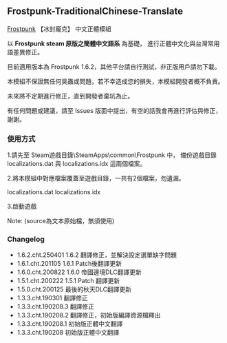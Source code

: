 ## Frostpunk-TraditionalChinese-Translate
 [Frostpunk](https://store.steampowered.com/app/323190/Frostpunk/) 【冰封龐克】 中文正體模組

以 **Frostpunk steam 原版之簡體中文語系** 為基礎，
進行正體中文化與台灣常用語差異修正。

目前適用版本為 Frostpunk 1.6.2，其他平台請自行測試，非正版用戶請勿下載。

本模組不保證無任何臭蟲或問題，若不幸造成您的損失，本模組開發者概不負責。

未來將不定期進行修正，直到開發者棄坑為止。

有任何問題或建議，請至 Issues 版面中提出，有空的話我會再進行評估與修正，謝謝。

### 使用方式

1.請先至 Steam遊戲目錄\SteamApps\common\Frostpunk 中， 備份遊戲目錄 localizations.dat 與 localizations.idx 這兩個檔案。

2.將本模組中對應檔案覆蓋至遊戲目錄，一共有2個檔案，勿遺漏。

localizations.dat
localizations.idx

3.啟動遊戲

Note: (source為文本原始檔，無須使用)

### Changelog
* 1.6.2.cht.250401 1.6.2 翻譯修正，並解決設定選單缺字問題
* 1.6.1.cht.201105 1.6.1 Patch後翻譯更新
* 1.6.0.cht.200822 1.6.0 帝國邊境DLC翻譯更新
* 1.5.1.cht.200222 1.5.1 Patch 翻譯更新
* 1.5.0.cht.200125 最後的秋天DLC翻譯更新
* 1.3.3.cht.190301 翻譯修正
* 1.3.3.cht.190208.3 翻譯修正
* 1.3.3.cht.190208.2 翻譯修正，初始版編譯資源檔釋出
* 1.3.3.cht.190208.1 初始版正體中文翻譯
* 1.3.3.cht.190208 初始版正體中文翻譯
